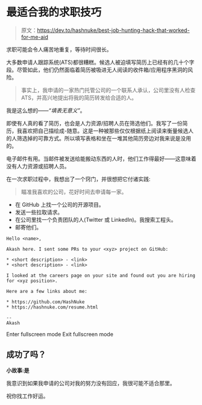 # 最适合我的求职技巧

> 原文：<https://dev.to/hashnuke/best-job-hunting-hack-that-worked-for-me-aid>

求职可能会令人痛苦地重复，等待时间很长。

大多数申请人跟踪系统(ATS)都很糟糕。候选人被迫填写简历上已经有的几十个字段。尽管如此，他们仍然面临着简历被吸进无人阅读的收件箱/应用程序黑洞的风险。

> 事实上，我申请的一家热门托管公司的一个联系人承认，公司里没有人检查 ATS，并高兴地提出将我的简历转发给合适的人。

我是这么想的——*“填表无意义”*。

即使有人真的看了简历，也会是人力资源/招聘人员在筛选他们。我写了一份简历，我喜欢把自己描绘成-随意。这是一种被那些仅仅根据纸上阅读来衡量候选人的人筛选掉的可靠方式。所以填写表格和坐在一堆其他简历旁边对我来说是没用的。

电子邮件有用。当邮件被发送给能搬动东西的人时，他们工作得最好——这意味着没有人力资源或招聘人员。

在一次求职过程中，我想出了一个窍门，并很想把它付诸实践:

> 瞄准我喜欢的公司，花好时间去申请每一家。

*   在 GitHub 上找一个公司的开源项目。
*   发送一些拉取请求。
*   在公司里找一个负责团队的人(Twitter 或 LinkedIn)。我搜索工程头。
*   邮寄他们。

```
Hello <name>,

Akash here. I sent some PRs to your <xyz> project on GitHub:

* <short description> - <link>
* <short description> - <link>

I looked at the careers page on your site and found out you are hiring for <xyz position>.

Here are a few links about me:

* https://github.com/HashNuke
* https://hashnuke.com/resume.html

--
Akash 
```

Enter fullscreen mode Exit fullscreen mode

## 成功了吗？

**小故事:是**

我意识到如果我申请的公司对我的努力没有回应，我很可能不适合那里。

祝你找工作好运。